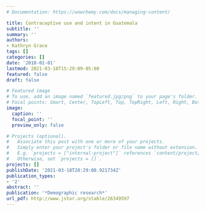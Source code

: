 ```yaml
---
# Documentation: https://wowchemy.com/docs/managing-content/

title: Contraceptive use and intent in Guatemala
subtitle: ''
summary: ''
authors:
- Kathryn Grace
tags: []
categories: []
date: '2010-01-01'
lastmod: 2021-03-18T15:29:09-05:00
featured: false
draft: false

# Featured image
# To use, add an image named `featured.jpg/png` to your page's folder.
# Focal points: Smart, Center, TopLeft, Top, TopRight, Left, Right, BottomLeft, Bottom, BottomRight.
image:
  caption: ''
  focal_point: ''
  preview_only: false

# Projects (optional).
#   Associate this post with one or more of your projects.
#   Simply enter your project's folder or file name without extension.
#   E.g. `projects = ["internal-project"]` references `content/project/deep-learning/index.md`.
#   Otherwise, set `projects = []`.
projects: []
publishDate: '2021-03-18T20:29:08.921734Z'
publication_types:
- '2'
abstract: ''
publication: '*Demographic research*'
url_pdf: http://www.jstor.org/stable/26349597
---
```

